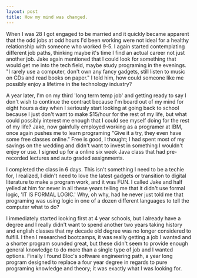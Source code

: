 ```yaml
---
layout: post
title: How my mind was changed.
---
```


When I was 28 I got engaged to be married and it quickly became apparent that the odd jobs at odd hours I'd been working were not ideal for a healthy relationship with someone who worked 9-5.  I again started contemplating different job paths, thinking maybe it's time I find an actual career not just another job. Jake again mentioned that I could look for something that would get me into the tech field, maybe study programing in the evenings. "I rarely use a computer, don't own any fancy gadgets, still listen to music on CDs and read books on paper." I told him, how could someone like me possibly enjoy a lifetime in the technology industry?

A year later, I'm on my third 'long term temp job' and getting ready to say I don't wish to continue the contract because I'm board out of my mind for eight hours a day when I seriously start looking at going back to school because I just don't want to make $15/hour for the rest of my life, but what could possibly interest me enough that I could see myself doing for the rest of my life? Jake, now gainfully employed working as a programer at IBM, once again pushes me to learn programing "Give it a try, they even have some free classes online."  Free is good, I thought; I had spent most of my savings on the wedding and didn't want to invest in something I wouldn't enjoy or use. I signed up for a online six week Java class that had pre-recorded lectures and auto graded assignments.

I completed the class in 6 days. This isn't something I need to be a techie for, I realized, I didn't need to love the latest gadgets or transition to digital literature to make a program work, and it was FUN.  I called Jake and half yelled at him for never in all these years telling me that it didn't use formal logic, 'IT IS FORMAL LOGIC.' Why, oh why, had he never just told me that programing was using logic in one of a dozen different languages to tell the computer what to do?  

I immediately started looking first at 4 year schools, but I already have a degree and I really didn't want to spend another two years taking history and english classes that my decade old degree was no longer considered to fulfill. I then I researched bootcamps, it was really getting a job I wanted and a shorter program sounded great, but these didn't seem to provide enough general knowledge to do more than a single type of job and I wanted options. Finally I found Bloc's software engineering path, a year long program designed to replace a four year degree in regards to pure programing knowledge and theory; it was exactly what I was looking for.  
